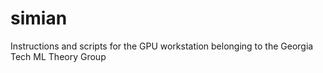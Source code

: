 # simian
Instructions and scripts for the GPU workstation belonging to the Georgia Tech ML Theory Group
